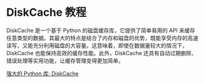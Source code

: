 # DiskCache 教程

<show-structure depth="3"/>

DiskCache 是一个基于 Python 的磁盘缓存库，它提供了简单易用的 API 来缓存任意类型的数据。其最大的特点是结合了内存和磁盘的优势，既能享受内存的高速读写，又能充分利用磁盘的大容量。这意味着，即使在数据量较大的情况下，DiskCache 也能保持高效的缓存性能。此外，DiskCache 还具有自动过期删除、错误处理等实用功能，让缓存管理变得更加简单。


<seealso>
<category ref="ref_docs">
    <a href="https://mp.weixin.qq.com/s/RXCiOxXuhcNwXaSqnsABfw">强大的 Python 库: DiskCache</a>
</category>
<category ref="ref_github">
</category>
<category ref="ref_issues">
</category>
<category ref="ref_hf">
</category>
<category ref="ref_ms">
</category>
</seealso>

